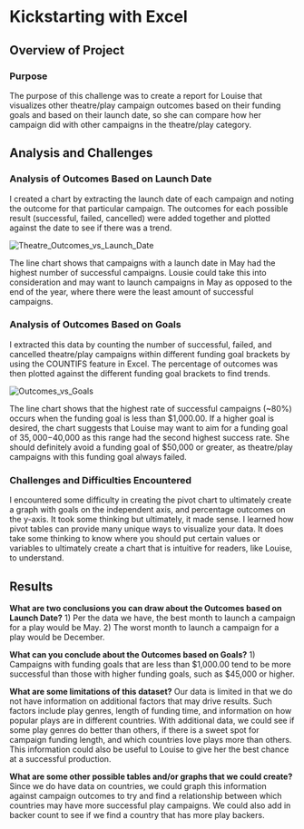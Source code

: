 # Kickstarting with Excel

## Overview of Project

### Purpose 
The purpose of this challenge was to create a report for Louise that visualizes other theatre/play campaign outcomes based on their funding goals and based on their launch date, so she can compare how her campaign did with other campaigns in the theatre/play category. 

## Analysis and Challenges

### Analysis of Outcomes Based on Launch Date
I created a chart by extracting the launch date of each campaign and noting the outcome for that particular campaign. The outcomes for each possible result (successful, failed, cancelled) were added together and plotted against the date to see if there was a trend. 

![Theatre_Outcomes_vs_Launch_Date](https://user-images.githubusercontent.com/90593897/134580901-8b6346ad-1031-4421-bd61-b082464a2534.png)

The line chart shows that campaigns with a launch date in May had the highest number of successful campaigns. Lousie could take this into consideration and may want to launch campaigns in May as opposed to the end of the year, where there were the least amount of successful campaigns.  

### Analysis of Outcomes Based on Goals

I extracted this data by counting the number of successful, failed, and cancelled theatre/play campaigns within different funding goal brackets by using the COUNTIFS feature in Excel. The percentage of outcomes was then plotted against the different funding goal brackets to find trends.

![Outcomes_vs_Goals](https://user-images.githubusercontent.com/90593897/134580950-ab4f4342-36cf-4669-bf20-204393a1501c.png)

The line chart shows that the highest rate of successful campaigns (~80%) occurs when the funding goal is less than $1,000.00. If a higher goal is desired, the chart suggests that Louise may want to aim for a funding goal of $35,000-$40,000 as this range had the second highest success rate. She should definitely avoid a funding goal of $50,000 or greater, as theatre/play campaigns with this funding goal always failed. 

### Challenges and Difficulties Encountered 
I encountered some difficulty in creating the pivot chart to ultimately create a graph with goals on the independent axis, and percentage outcomes on the y-axis. It took some thinking but ultimately, it made sense. I learned how pivot tables can provide many unique ways to visualize your data. It does take some thinking to know where you should put certain values or variables to ultimately create a chart that is intuitive for readers, like Louise, to understand. 

## Results

**What are two conclusions you can draw about the Outcomes based on Launch Date?**
	1) Per the data we have, the best month to launch a campaign for a play would be May.
	2) The worst month to launch a campaign for a play would be December. 

**What can you conclude about the Outcomes based on Goals?**
	1) Campaigns with funding goals that are less than $1,000.00 tend to be more successful than those with higher funding goals, such as $45,000 or higher.  

**What are some limitations of this dataset?**
	Our data is limited in that we do not have information on additional factors that may drive results. Such factors include play genres, length of funding time, and information on how popular plays are in different countries. With additional data, we could see if some play genres do better than others, if there is a sweet spot for campaign funding length, and which countries love plays more than others. This information could also be useful to Louise to give her the best chance at a successful production. 

**What are some other possible tables and/or graphs that we could create?**
Since we do have data on countries, we could graph this information against campaign outcomes to try and find a relationship between which countries may have more successful play campaigns. We could also add in backer count to see if we find a country that has more play backers. 
